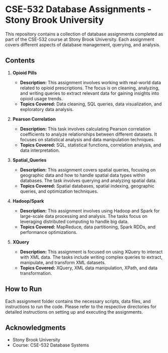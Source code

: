 # CSE-532 Database Assignments - Stony Brook University

This repository contains a collection of database assignments completed as part of the CSE-532 course at Stony Brook University. Each assignment covers different aspects of database management, querying, and analysis.

## Contents

1. **Opioid Pills**
   - **Description:** This assignment involves working with real-world data related to opioid prescriptions. The focus is on cleaning, analyzing, and writing queries to extract relevant data for gaining insights into opioid usage trends.
   - **Topics Covered:** Data cleaning, SQL queries, data visualization, and exploratory data analysis.

2. **Pearson Correlation**
   - **Description:** This task involves calculating Pearson correlation coefficients to analyze relationships between different datasets. It focuses on statistical analysis and data manipulation techniques.
   - **Topics Covered:** SQL, statistical functions, correlation analysis, and data interpretation.

3. **Spatial_Queries**
   - **Description:** This assignment covers spatial queries, focusing on geographic data and how to handle spatial data types within databases. The task involves querying and analyzing spatial data.
   - **Topics Covered:** Spatial databases, spatial indexing, geographic queries, and optimization techniques.
    
4. **Hadoop/Spark**
   - **Description:** This assignment involves using Hadoop and Spark for large-scale data processing and analysis. The tasks focus on leveraging distributed computing to handle big data.
   - **Topics Covered:** MapReduce, data partitioning, Spark RDDs, and performance optimizations.

5. **XQuery**
   - **Description:** This assignment is focused on using XQuery to interact with XML data. The tasks include writing complex queries to extract, manipulate, and transform XML datasets.
   - **Topics Covered:** XQuery, XML data manipulation, XPath, and data transformation.

## How to Run
Each assignment folder contains the necessary scripts, data files, and instructions to run the code. Please refer to the respective directories for detailed instructions on setting up and executing the assignments.

## Acknowledgments
- Stony Brook University
- Course: CSE-532 Database Systems
